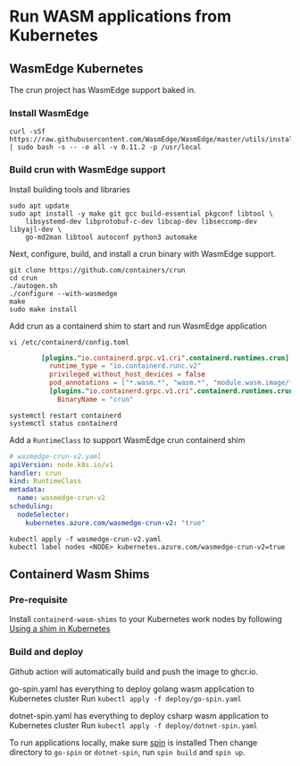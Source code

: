 # Run WASM applications from Kubernetes

## WasmEdge Kubernetes
The crun project has WasmEdge support baked in. 

### Install WasmEdge
```shell
curl -sSf https://raw.githubusercontent.com/WasmEdge/WasmEdge/master/utils/install.sh | sudo bash -s -- -e all -v 0.11.2 -p /usr/local
```
### Build crun with WasmEdge support
Install building tools and libraries
```shell
sudo apt update
sudo apt install -y make git gcc build-essential pkgconf libtool \
    libsystemd-dev libprotobuf-c-dev libcap-dev libseccomp-dev libyajl-dev \
    go-md2man libtool autoconf python3 automake
```
Next, configure, build, and install a crun binary with WasmEdge support.

```shell
git clone https://github.com/containers/crun
cd crun
./autogen.sh
./configure --with-wasmedge
make
sudo make install
```

Add crun as a containerd shim to start and run WasmEdge application

```shell
vi /etc/containerd/config.toml
```

```toml
        [plugins."io.containerd.grpc.v1.cri".containerd.runtimes.crun]
          runtime_type = "io.containerd.runc.v2"
          privileged_without_host_devices = false
          pod_annotations = ["*.wasm.*", "wasm.*", "module.wasm.image/*", "*.module.wasm.image", "module.wasm.image/variant.*"]
          [plugins."io.containerd.grpc.v1.cri".containerd.runtimes.crun.options]
            BinaryName = "crun"
```

```shell
systemctl restart containerd
systemctl status containerd
```

Add a `RuntimeClass` to support WasmEdge crun containerd shim
```yaml
# wasmedge-crun-v2.yaml
apiVersion: node.k8s.io/v1
handler: crun
kind: RuntimeClass
metadata:
  name: wasmedge-crun-v2
scheduling:
  nodeSelector:
    kubernetes.azure.com/wasmedge-crun-v2: "true"
```

```shell
kubectl apply -f wasmedge-crun-v2.yaml
kubectl label nodes <NODE> kubernetes.azure.com/wasmedge-crun-v2=true
```

## Containerd Wasm Shims

### Pre-requisite
Install `containerd-wasm-shims` to your Kubernetes work nodes by following [Using a shim in Kubernetes](https://github.com/deislabs/containerd-wasm-shims#using-a-shim-in-kubernetes)

### Build and deploy
Github action will automatically build and push the image to ghcr.io.

go-spin.yaml has everything to deploy golang wasm application to Kubernetes cluster
Run `kubectl apply -f deploy/go-spin.yaml`

dotnet-spin.yaml has everything to deploy csharp wasm application to Kubernetes cluster
Run `kubectl apply -f deploy/dotnet-spin.yaml`

To run applications locally, make sure [spin](https://github.com/fermyon/spin) is installed
Then change directory to `go-spin` or `dotnet-spin`, run `spin build` and `spin up`.